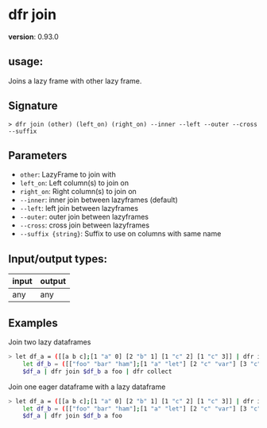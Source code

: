 # dfr join

**version**: 0.93.0

## **usage**:

Joins a lazy frame with other lazy frame.

## Signature

`> dfr join (other) (left_on) (right_on) --inner --left --outer --cross --suffix`

## Parameters

- `other`: LazyFrame to join with
- `left_on`: Left column(s) to join on
- `right_on`: Right column(s) to join on
- `--inner`: inner join between lazyframes (default)
- `--left`: left join between lazyframes
- `--outer`: outer join between lazyframes
- `--cross`: cross join between lazyframes
- `--suffix {string}`: Suffix to use on columns with same name

## Input/output types:

| input | output |
| ----- | ------ |
| any   | any    |

## Examples

Join two lazy dataframes

```bash
> let df_a = ([[a b c];[1 "a" 0] [2 "b" 1] [1 "c" 2] [1 "c" 3]] | dfr into-lazy);
    let df_b = ([["foo" "bar" "ham"];[1 "a" "let"] [2 "c" "var"] [3 "c" "const"]] | dfr into-lazy);
    $df_a | dfr join $df_b a foo | dfr collect
```

Join one eager dataframe with a lazy dataframe

```bash
> let df_a = ([[a b c];[1 "a" 0] [2 "b" 1] [1 "c" 2] [1 "c" 3]] | dfr into-df);
    let df_b = ([["foo" "bar" "ham"];[1 "a" "let"] [2 "c" "var"] [3 "c" "const"]] | dfr into-lazy);
    $df_a | dfr join $df_b a foo
```
